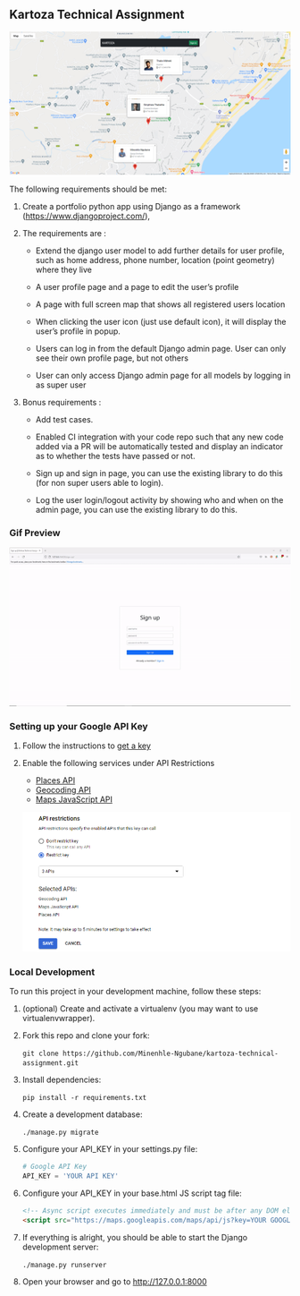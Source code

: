 ## Kartoza Technical Assignment
![](hero-image.png)

The following requirements should be met:

1. Create a portfolio python app using Django as a framework (https://www.djangoproject.com/),

2. The requirements are :
    - Extend the django user model to add further details for user profile, such as home address, phone number, location (point geometry) where they live 

    - A user profile page and a page to edit the user’s profile

    - A page with full screen map that shows all registered users location

    - When clicking the user icon (just use default icon), it will display the user’s
    profile in popup. 

    - Users can log in from the default Django admin page. User can only see
    their own profile page, but not others

    - User can only access Django admin page for all models by logging in as
    super user 

3. Bonus requirements :
    - Add test cases.

    - Enabled CI integration with your code repo such that any new code added via a PR will be  automatically tested and display an indicator as to whether the tests have passed or not.

    - Sign up and sign in page, you can use the existing library to do this (for non super users able to login).

    - Log the user login/logout activity by showing who and when on the admin page, you can use the existing library to do this.

### Gif Preview
![](kartoza-assignment-demo.gif)

### Setting up your Google API Key
1. Follow the instructions to [get a key](https://developers.google.com/maps/documentation/javascript/get-api-key "get a key")

2. Enable the following services under API Restrictions
    - [Places API](https://developers.google.com/maps/documentation/places/web-service/overview "Places API")
    - [Geocoding API](https://developers.google.com/maps/documentation/geocoding/overview "Geocoding API")
    - [Maps JavaScript API](https://developers.google.com/maps/documentation/javascript/overview "Maps JavaScript API")

    ![](api-restrictions.png)


### Local Development
To run this project in your development machine, follow these steps:

1. (optional) Create and activate a virtualenv (you may want to use virtualenvwrapper).

2. Fork this repo and clone your fork:

    `git clone https://github.com/Minenhle-Ngubane/kartoza-technical-assignment.git`

3. Install dependencies:

    `pip install -r requirements.txt`

4. Create a development database:

    `./manage.py migrate`

5. Configure your API_KEY in your settings.py file:

    ```python
    # Google API Key
    API_KEY = 'YOUR API KEY'
    ```

6. Configure your API_KEY in your base.html JS script tag file:
    ```html
    <!-- Async script executes immediately and must be after any DOM elements used in callback. -->
    <script src="https://maps.googleapis.com/maps/api/js?key=YOUR GOOGLE API KEY GOES HERE&libraries=places&callback=initMap"async></script>
    ```

7. If everything is alright, you should be able to start the Django development server:

    `./manage.py runserver`

8. Open your browser and go to http://127.0.0.1:8000

